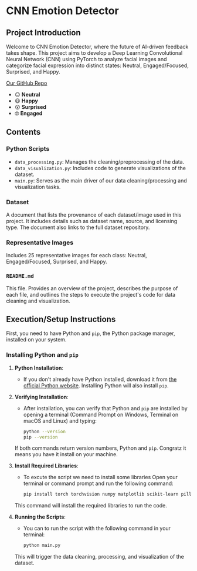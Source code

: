 # CNN Emotion Detector

## Project Introduction

Welcome to CNN Emotion Detector, where the future of AI-driven feedback takes shape. This project aims to develop a Deep Learning Convolutional Neural Network (CNN) using PyTorch to analyze facial images and categorize facial expression into distinct states: Neutral, Engaged/Focused, Surprised, and Happy.

[Our GitHub Repo](https://github.com/loaidieu/CNN-Emotion-Dectector)

- :neutral_face: **Neutral**
- :smiley: **Happy**
- :astonished: **Surprised**
- :nerd_face: **Engaged**

## Contents

### Python Scripts

- `data_processing.py`: Manages the cleaning/preprocessing of the data.
- `data_visualization.py`: Includes code to generate visualizations of the dataset.
- `main.py`: Serves as the main driver of our data cleaning/processing and visualization tasks.

### Dataset

A document that lists the provenance of each dataset/image used in this project. It includes details such as dataset name, source, and licensing type. The document also links to the full dataset repository.

### Representative Images

Includes 25 representative images for each class: Neutral, Engaged/Focused, Surprised, and Happy.

### `README.md`

This file. Provides an overview of the project, describes the purpose of each file, and outlines the steps to execute the project's code for data cleaning and visualization.

## Execution/Setup Instructions

First, you need to have Python and `pip`, the Python package manager, installed on your system.

### Installing Python and `pip`

1. **Python Installation**:
   - If you don't already have Python installed, download it from [the official Python website](https://www.python.org/downloads/). Installing Python will also install `pip`.

2. **Verifying Installation**:
   - After installation, you can verify that Python and `pip` are installed by opening a terminal (Command Prompt on Windows, Terminal on macOS and Linux) and typing:
     ```bash
     python --version
     pip --version
     ```
   If both commands return version numbers, Python and `pip`. Congratz it means you have it install on your machine.

3. **Install Required Libraries**:
   - To excute the script we need to install some libraries Open your terminal or command prompt and run the following command:
     ```bash
     pip install torch torchvision numpy matplotlib scikit-learn pillow tdqm
     ```
   This command will install the required libraries to run the code.

4. **Running the Scripts**:
   - You can to run the script with the following command in your terminal:
     ```bash
     python main.py
     ```
   This will trigger the data cleaning, processing, and visualization of the dataset.
